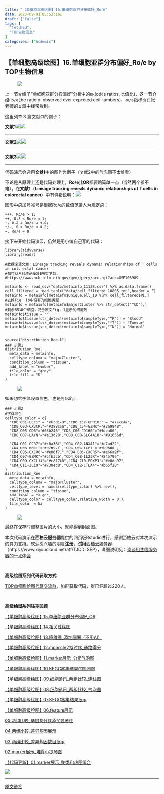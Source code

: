 ```yaml
---
title: "【单细胞高级绘图】16.单细胞亚群分布偏好_Ro/e"
date: 2023-09-01T05:53:16Z
draft: ["false"]
tags: [
  "fetched",
  "TOP生物信息"
]
categories: ["Acdemic"]
---
```

【单细胞高级绘图】16.单细胞亚群分布偏好_Ro/e by TOP生物信息
------
<div><section data-tool="mdnice编辑器" data-website="https://www.mdnice.com"><figure data-tool="mdnice编辑器"><img data-ratio="0.5083333333333333" data-src="https://mmbiz.qpic.cn/mmbiz_png/WThoCmvVu2apbtNvXmg9BfJWbRBLgHeAU5xGibXkR7uiabX1yeHEk2kpbGwTcmAQvln5Nrzjq8BF5kheibcXcNE8w/640?wx_fmt=png" data-type="png" data-w="1080" src="https://mmbiz.qpic.cn/mmbiz_png/WThoCmvVu2apbtNvXmg9BfJWbRBLgHeAU5xGibXkR7uiabX1yeHEk2kpbGwTcmAQvln5Nrzjq8BF5kheibcXcNE8w/640?wx_fmt=png"></figure><p data-tool="mdnice编辑器">上一节介绍了“单细胞亚群分布偏好”分析中的<code>OR</code>(odds ratios, 比值比)，这一节介绍<code>Ro/e</code>(the ratio of observed over expected cell numbers)，<code>Ro/e</code>指标也在张老师的文章中经常看到。</p><p data-tool="mdnice编辑器">这里列举 3 篇文献中的例子：</p><p data-tool="mdnice编辑器"><strong><span>文献1</span></strong><img data-ratio="0.3963494132985658" data-src="https://mmbiz.qpic.cn/mmbiz_png/WThoCmvVu2apbtNvXmg9BfJWbRBLgHeACibIkyRJ18DKsq6gaNSn7lwtIPuacHs0f5T3ibH5LEicCeuYeM8V8rV0w/640?wx_fmt=png" data-type="png" data-w="767" src="https://mmbiz.qpic.cn/mmbiz_png/WThoCmvVu2apbtNvXmg9BfJWbRBLgHeACibIkyRJ18DKsq6gaNSn7lwtIPuacHs0f5T3ibH5LEicCeuYeM8V8rV0w/640?wx_fmt=png"><img data-ratio="0.5564814814814815" data-src="https://mmbiz.qpic.cn/mmbiz_png/WThoCmvVu2apbtNvXmg9BfJWbRBLgHeAUNsakLMBm0PqxpRgYvklgFuZlsqO1AUSJnl8b055ThM8NAeEjiaanOQ/640?wx_fmt=png" data-type="png" data-w="1080" src="https://mmbiz.qpic.cn/mmbiz_png/WThoCmvVu2apbtNvXmg9BfJWbRBLgHeAUNsakLMBm0PqxpRgYvklgFuZlsqO1AUSJnl8b055ThM8NAeEjiaanOQ/640?wx_fmt=png"></p><hr data-tool="mdnice编辑器"><p data-tool="mdnice编辑器"><strong><span>文献2</span></strong><img data-ratio="0.5844155844155844" data-src="https://mmbiz.qpic.cn/mmbiz_png/WThoCmvVu2apbtNvXmg9BfJWbRBLgHeAKhW5ZHlomeGZymqmz7JBXGYEqOc4iaJfGF379LB5c4qnP6PHovAowgQ/640?wx_fmt=png" data-type="png" data-w="847" src="https://mmbiz.qpic.cn/mmbiz_png/WThoCmvVu2apbtNvXmg9BfJWbRBLgHeAKhW5ZHlomeGZymqmz7JBXGYEqOc4iaJfGF379LB5c4qnP6PHovAowgQ/640?wx_fmt=png"><img data-ratio="0.5276461295418642" data-src="https://mmbiz.qpic.cn/mmbiz_png/WThoCmvVu2apbtNvXmg9BfJWbRBLgHeAlOm4z48JEBTkSL5oGNsUuyTbcrg8JVqoCa0ggurpczxWkjiaXs7ID0A/640?wx_fmt=png" data-type="png" data-w="633" src="https://mmbiz.qpic.cn/mmbiz_png/WThoCmvVu2apbtNvXmg9BfJWbRBLgHeAlOm4z48JEBTkSL5oGNsUuyTbcrg8JVqoCa0ggurpczxWkjiaXs7ID0A/640?wx_fmt=png"></p><hr data-tool="mdnice编辑器"><p data-tool="mdnice编辑器"><strong><span>文献3</span></strong><img data-ratio="0.5438175270108043" data-src="https://mmbiz.qpic.cn/mmbiz_png/WThoCmvVu2apbtNvXmg9BfJWbRBLgHeAP7m9Qw1YJeia8r55Rvtyo6bE3afJ114lTByTnIrNGCqtMWY1xrPpRTg/640?wx_fmt=png" data-type="png" data-w="833" src="https://mmbiz.qpic.cn/mmbiz_png/WThoCmvVu2apbtNvXmg9BfJWbRBLgHeAP7m9Qw1YJeia8r55Rvtyo6bE3afJ114lTByTnIrNGCqtMWY1xrPpRTg/640?wx_fmt=png"><img data-ratio="0.40625" data-src="https://mmbiz.qpic.cn/mmbiz_png/WThoCmvVu2apbtNvXmg9BfJWbRBLgHeABElhtOibmEhXDUbZYnyjljLMEAzPxZIfrKyicLTLJI6ibUQWjpVGsDU7g/640?wx_fmt=png" data-type="png" data-w="608" src="https://mmbiz.qpic.cn/mmbiz_png/WThoCmvVu2apbtNvXmg9BfJWbRBLgHeABElhtOibmEhXDUbZYnyjljLMEAzPxZIfrKyicLTLJI6ibUQWjpVGsDU7g/640?wx_fmt=png"></p><hr data-tool="mdnice编辑器"><p data-tool="mdnice编辑器">代码演示会选用<strong><span>文献1</span></strong>中的图作为例子（文献2中的气泡图不太好看）</p><p data-tool="mdnice编辑器">不论是从原理上还是代码处理上，<strong><span>Ro/e</span></strong>比<strong><span>OR</span></strong>都要略简单一点（当然两个都不难）。在<strong><span>文献1</span></strong>（<strong>Lineage tracking reveals dynamic relationships of T cells in colorectal cancer</strong>）中有详细说明：<img data-ratio="1.1639344262295082" data-src="https://mmbiz.qpic.cn/mmbiz_png/WThoCmvVu2apbtNvXmg9BfJWbRBLgHeAy6eAeX9tDyzJ8vnB6bd7daFcnq4uibmdwzHTLFkACFgialKA0LvMx8Ig/640?wx_fmt=png" data-type="png" data-w="549" src="https://mmbiz.qpic.cn/mmbiz_png/WThoCmvVu2apbtNvXmg9BfJWbRBLgHeAy6eAeX9tDyzJ8vnB6bd7daFcnq4uibmdwzHTLFkACFgialKA0LvMx8Ig/640?wx_fmt=png"></p><p data-tool="mdnice编辑器">图形中的加号减号是根据Ro/e的数值范围人为规定的：</p><pre data-tool="mdnice编辑器"><span></span><code>+++, Ro/e &gt; 1; <br>++, 0.8 &lt; Ro/e ≤ 1; <br>+, 0.2 ≤ Ro/e ≤ 0.8; <br>+/−, 0 &lt; Ro/e &lt; 0.2; <br>−, Ro/e = 0<br></code></pre><p data-tool="mdnice编辑器">接下来开始代码演示，仍然是用小编自己写的代码：</p><pre data-tool="mdnice编辑器"><span></span><code>library(tidyverse)<br>library(readr)<br><br><span>#数据来源文章：Lineage tracking reveals dynamic relationships of T cells in colorectal cancer</span><br><span>#都可以从对应的NCBI网页下载：</span><br><span>#https://www.ncbi.nlm.nih.gov/geo/query/acc.cgi?acc=GSE108989</span><br><br>metainfo &lt;- read_csv(<span>"data/metainfo_11138.csv"</span>) %&gt;% as.data.frame()<br>cell_filtered = read.table(<span>"data/cell_filtered_10805.txt"</span>,header = F)<br>metainfo = metainfo[metainfo<span>$UniqueCell_ID</span> %<span>in</span>% cell_filtered<span>$V1</span>,]<br><span>#去掉Fig. 1b中没有的细胞类型</span><br>metainfo = metainfo[metainfo<span>$majorCluster</span> %&gt;% str_detect(<span>"^CD"</span>),]<br><span>#剩余8530个细胞，符合原文Fig. 1显示的细胞数</span><br>metainfo<span>$tissue</span> = <span>""</span><br>metainfo<span>$tissue</span>[str_detect(metainfo<span>$sampleType</span>,<span>"^P"</span>)] = <span>"Blood"</span><br>metainfo<span>$tissue</span>[str_detect(metainfo<span>$sampleType</span>,<span>"^T"</span>)] = <span>"Tumour"</span><br>metainfo<span>$tissue</span>[str_detect(metainfo<span>$sampleType</span>,<span>"^N"</span>)] = <span>"Normal"</span><br><br><br><span>source</span>(<span>"distribution_Roe.R"</span>)<br><span>### 示例1</span><br>distribution_Roe(<br>  meta_data = metainfo,<br>  celltype_column = <span>"majorCluster"</span>,<br>  condition_column = <span>"tissue"</span>,<br>  add_label = <span>"number"</span>,<br>  tile_color = <span>"grey"</span>,<br>  tile_fill = <span>"D"</span><br>)<br></code></pre><figure data-tool="mdnice编辑器"><img data-ratio="0.524074074074074" data-src="https://mmbiz.qpic.cn/mmbiz_png/WThoCmvVu2apbtNvXmg9BfJWbRBLgHeAROR0ELwzPwFYVyLGFEdicKyN5ZFTuW5s4vr6cz2vQyWnYW5EEZlzq6Q/640?wx_fmt=png" data-type="png" data-w="1080" src="https://mmbiz.qpic.cn/mmbiz_png/WThoCmvVu2apbtNvXmg9BfJWbRBLgHeAROR0ELwzPwFYVyLGFEdicKyN5ZFTuW5s4vr6cz2vQyWnYW5EEZlzq6Q/640?wx_fmt=png"></figure><p data-tool="mdnice编辑器">如果想给字体设置颜色，也是可以的。</p><pre data-tool="mdnice编辑器"><span></span><code><span>### 示例2</span><br><span>#字体涂色</span><br>celltype_color = c(<br>  <span>"CD8_C01-LEF1"</span> = <span>"#b3d1e3"</span>,<span>"CD8_C02-GPR183"</span> = <span>"#7ec6da"</span>,<br>  <span>"CD8_C03-CX3CR1"</span>=<span>"#398caa"</span>,<span>"CD8_C04-GZMK"</span>=<span>"#2a9948"</span>,<br>  <span>"CD8_C05-CD6"</span>=<span>"#63b246"</span>,<span>"CD8_C06-CD160"</span>=<span>"#9dca86"</span>,<br>  <span>"CD8_C07-LAYN"</span>=<span>"#e13d28"</span>,<span>"CD8_C08-SLC4A10"</span>=<span>"#91656d"</span>,<br>  <br>  <span>"CD4_C01-CCR7"</span>=<span>"#c0a36f"</span>,<span>"CD4_C02-ANXA1"</span>=<span>"#e7ad22"</span>,<br>  <span>"CD4_C03-GNLY"</span>=<span>"#e7692f"</span>,<span>"CD4_C04-TCF7"</span>=<span>"#eb986d"</span>,<br>  <span>"CD4_C05-CXCR6"</span>=<span>"#e86f71"</span>,<span>"CD4_C06-CXCR5"</span>=<span>"#e66a9f"</span>,<br>  <span>"CD4_C07-GZMK"</span>=<span>"#cfb3cb"</span>,<span>"CD4_C08-IL23R"</span>=<span>"#845796"</span>,<br>  <span>"CD4_C09-CXCL13"</span>=<span>"#c81780"</span>,<span>"CD4_C10-FOXP3"</span>=<span>"#e0da97"</span>,<br>  <span>"CD4_C11-IL10"</span>=<span>"#738ec8"</span>,<span>"CD4_C12-CTLA4"</span>=<span>"#b65f28"</span><br>)<br>distribution_Roe(<br>  meta_data = metainfo,<br>  celltype_column = <span>"majorCluster"</span>,<br>  celltype_level = names(celltype_color) %&gt;% rev(),<br>  condition_column = <span>"tissue"</span>,<br>  add_label = <span>"sign"</span>,<br>  celltype_color = celltype_color,relative_width = 0.7,<br>  tile_color = NA<br>)<br></code></pre><figure data-tool="mdnice编辑器"><img data-ratio="0.524074074074074" data-src="https://mmbiz.qpic.cn/mmbiz_png/WThoCmvVu2apbtNvXmg9BfJWbRBLgHeAAaIic686etIAaCqiaATtMFbgf8h7vg14o4AyZ7v7GFzETA8icaNrW4Osw/640?wx_fmt=png" data-type="png" data-w="1080" src="https://mmbiz.qpic.cn/mmbiz_png/WThoCmvVu2apbtNvXmg9BfJWbRBLgHeAAaIic686etIAaCqiaATtMFbgf8h7vg14o4AyZ7v7GFzETA8icaNrW4Osw/640?wx_fmt=png"></figure><p data-tool="mdnice编辑器">最终在保存时调整图片的大小，就能得到封面图。</p><p data-tool="mdnice编辑器">本次代码演示在<span><strong><span>西柚云服务器</span></strong></span>提供的网页版Rstudio进行，感谢西柚云对本次演示的算力支持。欢迎感兴趣的朋友<span><strong><span>注册、试用</span></strong></span>西柚云服务器（https://www.xiyoucloud.net/aff/TJOOLSEP），详细说明见：<a target="_blank" href="http://mp.weixin.qq.com/s?__biz=MzkzMzE5NTM4NA==&amp;mid=2247488105&amp;idx=1&amp;sn=1c150706d3477c8e86f934aeda7298f8&amp;chksm=c251697ef526e0680deb6281d44686e4a4387ded1843c9aef324763d355bbd69143cda8ce5f1&amp;scene=21#wechat_redirect" textvalue="谈谈租生信服务器的一点体会" linktype="text" imgurl="" imgdata="null" data-itemshowtype="0" tab="innerlink" data-linktype="2">谈谈租生信服务器的一点体会</a></p><p><br></p><p><strong><span>高级绘图系列代码获取方式</span></strong></p><p><a target="_blank" href="http://mp.weixin.qq.com/s?__biz=MzkzMzE5NTM4NA==&amp;mid=2247488865&amp;idx=1&amp;sn=f3531731126ea85dcb736cde9720645a&amp;chksm=c2516e76f526e760fb209cfede8cdb0b55f725c44a367169dfaf3ab4f744415ac6fa7bb6413a&amp;scene=21#wechat_redirect" textvalue="TOP单细胞绘图代码交流群" linktype="text" imgurl="" imgdata="null" data-itemshowtype="0" tab="innerlink" data-linktype="2">TOP单细胞绘图代码交流群</a>，加群获取代码，群已经超过220人。</p><p><br></p><p><strong><span>高级绘图系列往期回顾</span></strong></p><p><span><a target="_blank" href="http://mp.weixin.qq.com/s?__biz=MzkzMzE5NTM4NA==&amp;mid=2247488752&amp;idx=1&amp;sn=8039531af7d9c97be0c1f764310d80bf&amp;chksm=c2516fe7f526e6f1a5bab11de4c1566f733568d8fa1555374a322bf845b9bf9d1b03e8199abd&amp;scene=21#wechat_redirect" textvalue="【单细胞高级绘图】15.单细胞亚群分布偏好_OR" linktype="text" imgurl="" imgdata="null" data-itemshowtype="0" tab="innerlink" data-linktype="2">【单细胞高级绘图】15.单细胞亚群分布偏好_OR</a></span><strong><span><a target="_blank" href="http://mp.weixin.qq.com/s?__biz=MzkzMzE5NTM4NA==&amp;mid=2247488752&amp;idx=1&amp;sn=8039531af7d9c97be0c1f764310d80bf&amp;chksm=c2516fe7f526e6f1a5bab11de4c1566f733568d8fa1555374a322bf845b9bf9d1b03e8199abd&amp;scene=21#wechat_redirect" textvalue="【单细胞高级绘图】15.单细胞亚群分布偏好_OR" linktype="text" imgurl="" imgdata="null" data-itemshowtype="0" tab="innerlink" data-linktype="2"></a><br></span></strong></p><p><a target="_blank" href="http://mp.weixin.qq.com/s?__biz=MzkzMzE5NTM4NA==&amp;mid=2247488590&amp;idx=1&amp;sn=580901005ce8c10da8a83ce69f25a652&amp;chksm=c2516f59f526e64f0c2e7186b288a119910cd6c6a073a744acfd9146dca4f4d7c46d5f9467e2&amp;scene=21#wechat_redirect" textvalue="【单细胞高级绘图】14.相关性绘图" linktype="text" imgurl="" imgdata="null" data-itemshowtype="0" tab="innerlink" data-linktype="2" hasload="1">【单细胞高级绘图】14.相关性绘图</a><br></p><p><a target="_blank" href="http://mp.weixin.qq.com/s?__biz=MzkzMzE5NTM4NA==&amp;mid=2247488474&amp;idx=1&amp;sn=22db6cab7349f37deb18e9fd94602d9e&amp;chksm=c25168cdf526e1db701ebf0cb71101b752bbe4519379b531e7031491a006ac4f258929bfe526&amp;scene=21#wechat_redirect" textvalue="【单细胞高级绘图】13.降维图_添加圆圈（不用AI）" linktype="text" imgurl="" imgdata="null" data-itemshowtype="0" tab="innerlink" data-linktype="2" hasload="1">【单细胞高级绘图】13.降维图_添加圆圈（不用AI）</a><br></p><p><a target="_blank" href="http://mp.weixin.qq.com/s?__biz=MzkzMzE5NTM4NA==&amp;mid=2247488417&amp;idx=1&amp;sn=6ccec06926c3dbc02d730816941e5ddb&amp;chksm=c25168b6f526e1a0903b750b824d6ba444538510c8b18dfdccaa60fe98b6d069c22db1f5863a&amp;scene=21#wechat_redirect" textvalue="【单细胞高级绘图】12.monocle2拟时序_通路得分" linktype="text" imgurl="" imgdata="null" data-itemshowtype="0" tab="innerlink" data-linktype="2" hasload="1">【单细胞高级绘图】12.monocle2拟时序_通路得分</a><br></p><p><a target="_blank" href="http://mp.weixin.qq.com/s?__biz=MzkzMzE5NTM4NA==&amp;mid=2247486366&amp;idx=1&amp;sn=b22bd4a0ec34ff8f6e7aa06e37372675&amp;chksm=c2517089f526f99f03a472f58cc0bcd4d7900ad10020d354fde7967fb36a7fac8eb921ebc969&amp;scene=21#wechat_redirect" textvalue="【单细胞高级绘图】11.marker展示_分组气泡图" linktype="text" imgurl="" imgdata="null" data-itemshowtype="0" tab="innerlink" data-linktype="2" hasload="1">【单细胞高级绘图】11.marker展示_分组气泡图</a><br></p><p><a target="_blank" href="http://mp.weixin.qq.com/s?__biz=MzkzMzE5NTM4NA==&amp;mid=2247485874&amp;idx=1&amp;sn=5cef41d56671797ef72458abf1b160d1&amp;chksm=c25172a5f526fbb38c354a5bd91bc8735bec9c307bca760ffa7126f0d10dc923fce592bddd76&amp;scene=21#wechat_redirect" textvalue="【单细胞高级绘图】10.KEGG富集结果的圆圈图" linktype="text" imgurl="" imgdata="null" data-itemshowtype="0" tab="innerlink" data-linktype="2" hasload="1">【单细胞高级绘图】10.KEGG富集结果的圆圈图</a><br></p><p><a target="_blank" href="http://mp.weixin.qq.com/s?__biz=MzkzMzE5NTM4NA==&amp;mid=2247485843&amp;idx=1&amp;sn=741b5436ef7c03fa2ba77335bc2157a9&amp;chksm=c2517284f526fb92512ce955e97372216d9fe29dceff5bdf73eb178eb3cf418e7fec1f14d0e7&amp;scene=21#wechat_redirect" textvalue="【单细胞高级绘图】09.细胞通讯_两组比较_连线图" linktype="text" imgurl="" imgdata="null" data-itemshowtype="0" tab="innerlink" data-linktype="2" hasload="1">【单细胞高级绘图】09.细胞通讯_两组比较_连线图</a><br></p><p><a target="_blank" href="http://mp.weixin.qq.com/s?__biz=MzkzMzE5NTM4NA==&amp;mid=2247485827&amp;idx=1&amp;sn=a8429c52caf17526d65f3e7e8f609f0b&amp;chksm=c2517294f526fb8231e4fe4b9c3c53a920a251bf7eacee7d80afea78d39c0e7e412635a0a59d&amp;scene=21#wechat_redirect" textvalue="【单细胞高级绘图】08.细胞通讯_两组比较_气泡图" linktype="text" imgurl="" imgdata="null" data-itemshowtype="0" tab="innerlink" data-linktype="2" hasload="1">【单细胞高级绘图】08.细胞通讯_两组比较_气泡图</a><br></p><p><a target="_blank" href="http://mp.weixin.qq.com/s?__biz=MzkzMzE5NTM4NA==&amp;mid=2247485640&amp;idx=1&amp;sn=75d9d1840c572081d1b283c7653ede56&amp;chksm=c25173dff526fac9fba70e5d62beab74e9ebf435e8627038b521588622925a8148cd0cfbe14a&amp;scene=21#wechat_redirect" textvalue="【单细胞高级绘图】07.KEGG富集结果展示" linktype="text" imgurl="" imgdata="null" data-itemshowtype="0" tab="innerlink" data-linktype="2" hasload="1">【单细胞高级绘图】07.KEGG富集结果展示</a><br></p><p><a target="_blank" href="http://mp.weixin.qq.com/s?__biz=MzkzMzE5NTM4NA==&amp;mid=2247485062&amp;idx=1&amp;sn=288ab8f92561ac8567374646f758dc78&amp;chksm=c2517d91f526f487c1cd74ad1b3ada61d29d4e405ad32cebb2c051ee3e80c876390b0748271b&amp;scene=21#wechat_redirect" textvalue="【单细胞高级绘图】06.feature展示" linktype="text" imgurl="" imgdata="null" data-itemshowtype="0" tab="innerlink" data-linktype="2" hasload="1">【单细胞高级绘图】06.feature展示</a><br></p><p><a target="_blank" href="http://mp.weixin.qq.com/s?__biz=MzkzMzE5NTM4NA==&amp;mid=2247484969&amp;idx=1&amp;sn=5117b8141351d33a120eb6d4d5831b87&amp;chksm=c2517d3ef526f428ff28d7d19407045528d56688668813d3abdf6e26673a55cbc0a3d6bcccbd&amp;scene=21#wechat_redirect" textvalue="05.两组比较_基因集分数添加显著性" linktype="text" imgurl="" imgdata="null" data-itemshowtype="0" tab="innerlink" data-linktype="2" hasload="1">05.两组比较_基因集分数添加显著性</a><br></p><p><a target="_blank" href="http://mp.weixin.qq.com/s?__biz=MzkzMzE5NTM4NA==&amp;mid=2247484806&amp;idx=1&amp;sn=686bcca5dbfbfa575c8889dccfe0063b&amp;chksm=c2517e91f526f7873b9148ffe8d28b8c58196e0dac7e6cbe35409c8674929f232b05feb0169f&amp;scene=21#wechat_redirect" textvalue="04.两组比较_差异基因展示" linktype="text" imgurl="" imgdata="null" data-itemshowtype="0" tab="innerlink" data-linktype="2" hasload="1">04.两组比较_差异基因展示</a><br></p><p><a target="_blank" href="http://mp.weixin.qq.com/s?__biz=MzkzMzE5NTM4NA==&amp;mid=2247484792&amp;idx=1&amp;sn=c62d31c22d5774f01468c462099fd28b&amp;chksm=c2517e6ff526f779263873a8245fadb357941ca632e19ddb02ff4f90d0498de9206ca839e02f&amp;scene=21#wechat_redirect" textvalue="03.两组比较_差异基因数目展示" linktype="text" imgurl="" imgdata="null" data-itemshowtype="0" tab="innerlink" data-linktype="2" hasload="1">03.两组比较_差异基因数目展示</a><br></p><p><a target="_blank" href="http://mp.weixin.qq.com/s?__biz=MzkzMzE5NTM4NA==&amp;mid=2247484780&amp;idx=1&amp;sn=b6b7f9c78339ef41c10149a33a1ea548&amp;chksm=c2517e7bf526f76df1f0393aac4d53e7820136e50313ec1790b584ea72a0082679fd4c69d109&amp;scene=21#wechat_redirect" textvalue="02.marker展示_堆叠小提琴图" linktype="text" imgurl="" imgdata="null" data-itemshowtype="0" tab="innerlink" data-linktype="2" hasload="1">02.marker展示_堆叠小提琴图</a></p><p><a target="_blank" href="http://mp.weixin.qq.com/s?__biz=MzkzMzE5NTM4NA==&amp;mid=2247484951&amp;idx=1&amp;sn=520a1d6b23fa08558f005f8c4992e586&amp;chksm=c2517d00f526f4162af52af190956223d124a136412449768ebb9af64a4bb9c7fae7cb516f82&amp;scene=21#wechat_redirect" textvalue="【代码更新】01.marker展示_聚类和热图组合" linktype="text" imgurl="" imgdata="null" data-itemshowtype="0" tab="innerlink" data-linktype="2">【代码更新】01.marker展示_聚类和热图组合</a><br></p><p><img data-galleryid="" data-ratio="0.3435185185185185" data-s="300,640" data-src="https://mmbiz.qpic.cn/mmbiz_png/WThoCmvVu2YxjOo46Cn290Zj1jNh07VjwDSLCyMeGpOthx1dWqF6cTgaktcOFrckG9ge2YViac1PJkcnGDO78Qg/640?wx_fmt=png" data-type="png" data-w="1080" src="https://mmbiz.qpic.cn/mmbiz_png/WThoCmvVu2YxjOo46Cn290Zj1jNh07VjwDSLCyMeGpOthx1dWqF6cTgaktcOFrckG9ge2YViac1PJkcnGDO78Qg/640?wx_fmt=png"></p></section><p><mp-style-type data-value="3"></mp-style-type></p></div>  
<hr>
<a href="https://mp.weixin.qq.com/s/GCubkqV6Xo2VwNeWG9Up0Q",target="_blank" rel="noopener noreferrer">原文链接</a>
